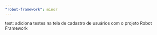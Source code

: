```yaml
---
"robot-framework": minor
---
```


test: adiciona testes na tela de cadastro de usuários com o projeto Robot Framework

